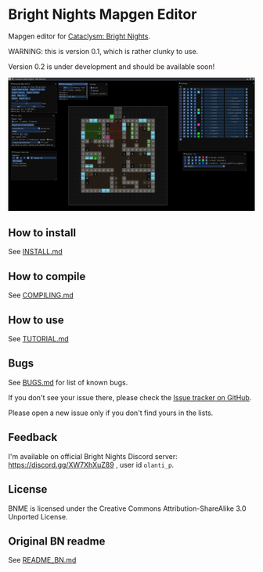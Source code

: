 # Bright Nights Mapgen Editor

Mapgen editor for [Cataclysm: Bright Nights](https://github.com/cataclysmbnteam/Cataclysm-BN).

WARNING: this is version 0.1, which is rather clunky to use.

Version 0.2 is under development and should be available soon!

![BNME_demo](/doc/BNME/BNME_demo.png "BNME demo")

## How to install
See [INSTALL.md](doc/BNME/INSTALL.md)

## How to compile
See [COMPILING.md](doc/BNME/COMPILING.md)

## How to use
See [TUTORIAL.md](doc/BNME/TUTORIAL.md)

## Bugs
See [BUGS.md](doc/BNME/BUGS.md) for list of known bugs.

If you don't see your issue there, please check the [Issue tracker on GitHub](https://github.com/olanti-p/BNME/issues).

Please open a new issue only if you don't find yours in the lists.

## Feedback
I'm available on official Bright Nights Discord server: https://discord.gg/XW7XhXuZ89 , user id `olanti_p`.

## License
BNME is licensed under the Creative Commons Attribution-ShareAlike 3.0 Unported License.

## Original BN readme
See [README_BN.md](README_BN.md)
